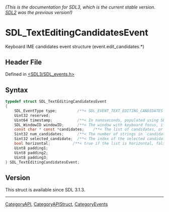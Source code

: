 ###### (This is the documentation for SDL3, which is the current stable version. [SDL2](https://wiki.libsdl.org/SDL2/) was the previous version!)
# SDL_TextEditingCandidatesEvent

Keyboard IME candidates event structure (event.edit_candidates.*)

## Header File

Defined in [<SDL3/SDL_events.h>](https://github.com/libsdl-org/SDL/blob/main/include/SDL3/SDL_events.h)

## Syntax

```c
typedef struct SDL_TextEditingCandidatesEvent
{
    SDL_EventType type;         /**< SDL_EVENT_TEXT_EDITING_CANDIDATES */
    Uint32 reserved;
    Uint64 timestamp;           /**< In nanoseconds, populated using SDL_GetTicksNS() */
    SDL_WindowID windowID;      /**< The window with keyboard focus, if any */
    const char * const *candidates;    /**< The list of candidates, or NULL if there are no candidates available */
    Sint32 num_candidates;      /**< The number of strings in `candidates` */
    Sint32 selected_candidate;  /**< The index of the selected candidate, or -1 if no candidate is selected */
    bool horizontal;          /**< true if the list is horizontal, false if it's vertical */
    Uint8 padding1;
    Uint8 padding2;
    Uint8 padding3;
} SDL_TextEditingCandidatesEvent;
```

## Version

This struct is available since SDL 3.1.3.

----
[CategoryAPI](CategoryAPI), [CategoryAPIStruct](CategoryAPIStruct), [CategoryEvents](CategoryEvents)

